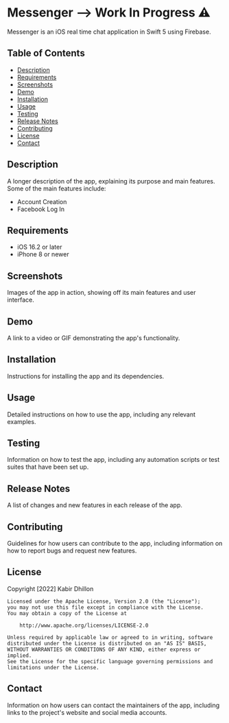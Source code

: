 # Messenger --> Work In Progress ⚠️

Messenger is an iOS real time chat application in Swift 5 using Firebase.

## Table of Contents

- [Description](#description)
- [Requirements](#requirements)
- [Screenshots](#screenshots)
- [Demo](#demo)
- [Installation](#installation)
- [Usage](#usage)
- [Testing](#testing)
- [Release Notes](#release-notes)
- [Contributing](#contributing)
- [License](#license)
- [Contact](#contact)

## Description

A longer description of the app, explaining its purpose and main features. Some of the main features include:
- Account Creation
- Facebook Log In

## Requirements

- iOS 16.2 or later
- iPhone 8 or newer

## Screenshots

Images of the app in action, showing off its main features and user interface.

## Demo

A link to a video or GIF demonstrating the app's functionality.

## Installation

Instructions for installing the app and its dependencies.

## Usage

Detailed instructions on how to use the app, including any relevant examples.

## Testing

Information on how to test the app, including any automation scripts or test suites that have been set up.

## Release Notes

A list of changes and new features in each release of the app.

## Contributing

Guidelines for how users can contribute to the app, including information on how to report bugs and request new features.

## License

Copyright [2022] Kabir Dhillon

    Licensed under the Apache License, Version 2.0 (the "License");
    you may not use this file except in compliance with the License.
    You may obtain a copy of the License at

        http://www.apache.org/licenses/LICENSE-2.0

    Unless required by applicable law or agreed to in writing, software
    distributed under the License is distributed on an "AS IS" BASIS,
    WITHOUT WARRANTIES OR CONDITIONS OF ANY KIND, either express or implied.
    See the License for the specific language governing permissions and
    limitations under the License.
    
## Contact

Information on how users can contact the maintainers of the app, including links to the project's website and social media accounts.
